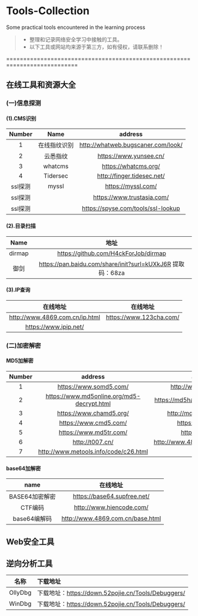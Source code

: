 # Tools-Collection
Some practical tools encountered in the learning process
> - 整理和记录网络安全学习中接触的工具。
> - 以下工具或网站均来源于第三方，如有侵权，请联系删除！


===========================================================================
## 在线工具和资源大全
### (一)信息探测
#### (1).CMS识别
| Number   |      Name     |  address |
|:----------:|:-------------:|:------:   |
| 1 |  在线指纹识别   | http://whatweb.bugscaner.com/look/ |
|    2      |     云悉指纹          |    https://www.yunsee.cn/       |
|    3     |     whatcms        |    https://whatcms.org/    |
|    4      |     Tidersec         |  http://finger.tidesec.net/     |
|    ssl探测     |     myssl         |    https://myssl.com/    |
|    ssl探测     |       |   https://www.trustasia.com/   |
|    ssl探测     |            |    https://spyse.com/tools/ssl-lookup   |

#### (2).目录扫描
|Name|地址|
|:---------:|:-------:|
|dirmap   | https://github.com/H4ckForJob/dirmap|
| 御剑   |  https://pan.baidu.com/share/init?surl=kUXkJ6R   提取码：68za    |



#### (3).IP查询
|在线地址|在线地址|
|:---------:|:-------:|
|http://www.4869.com.cn/ip.html|https://www.123cha.com/|
|https://www.ipip.net/ |      |


### (二)加密解密
#### MD5加解密
| Number   |      address    |  address |
|:----------:|:-------------:|:------:   |
| 1 |  https://www.somd5.com/  | http://www.ttmd5.com/ |
|    2      |  https://www.md5online.org/md5-decrypt.html             |     https://md5hashing.net/hash/md5/      |
|     3     | https://www.chamd5.org/           |     http://md5.my-addr.com/    |
|      4    |  https://www.cmd5.com/            |     https://pmd5.com/    |
|     5     |  https://www.md5tr.com/           |    https://cmd5.la/   |
|      6    |  http://t007.cn/           |     http://www.4869.com.cn/md5.html    |
|      7    |  http://www.metools.info/code/c26.html           |        |

#### base64加解密
|name|在线地址|
|:---------:|:-------:|
|BASE64加密解密| https://base64.supfree.net/ |
|CTF编码 |  http://www.hiencode.com/    |
|base64编解码 |  http://www.4869.com.cn/base.html   |





## Web安全工具




## 逆向分析工具

| 名称 | 下载地址 |
|:-----:|:------|
|  OllyDbg |下载地址：https://down.52pojie.cn/Tools/Debuggers/ |
|  WinDbg |下载地址：https://down.52pojie.cn/Tools/Debuggers/ |









